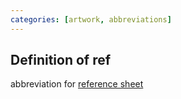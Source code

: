 ```yaml
---
categories: [artwork, abbreviations]
---
```


## Definition of ref

abbreviation for [reference sheet](./reference%20sheet)
